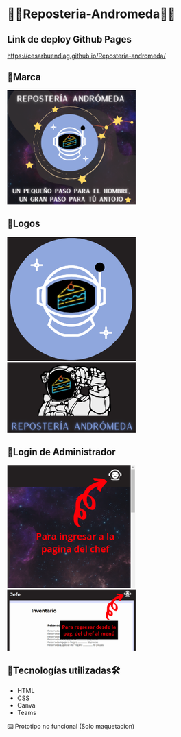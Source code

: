 # 🍰🎂Reposteria-Andromeda🎂🍰

## Link de deploy Github Pages
https://cesarbuendiag.github.io/Reposteria-andromeda/

## 🧁Marca
<img src="assets/img/marca.png" alt="Marca" width="300px">


## 🧁Logos

<img src="assets/img/logo.png" alt="logo-Andromeda" width="300px">
<img src="assets/img/footer.png" alt="logo-Andromeda" width="300px">



## 🧁Login de Administrador

<img src="assets/img/Pagina del chef.png" alt="Pagina chef" width="300px">
<img src="assets/img/chef a menu.png" alt="Pagina chef" width="300px">


## 🧁Tecnologías utilizadas🛠️ 
- HTML 
- CSS
- Canva
- Teams

⌨️ Prototipo no funcional (Solo maquetacion)
